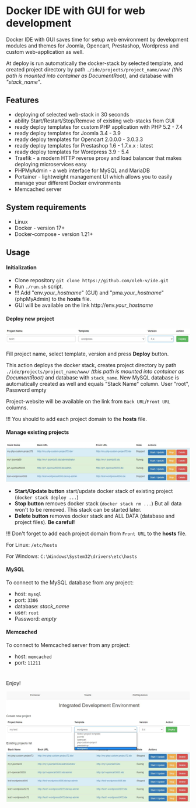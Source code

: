 # Docker IDE with GUI for web development

Docker IDE with GUI saves time for setup web environment by development modules and themes for Joomla, Opencart, Prestashop, Wordpress and custom web-application as well.

At deploy is run automatically the docker-stack by selected template, and created project directory by path `./ide/projects/project_name/www/` *(this path is mounted into container as DocumentRoot)*, and database with *"stack_name"*.

## Features
* deploying of selected web-stack in 30 seconds
* ability Start/Restart/Stop/Remove of existing web-stacks from GUI
* ready deploy templates for custom PHP application with PHP 5.2 - 7.4
* ready deploy templates for Joomla 3.4 - 3.9
* ready deploy templates for Opencart 2.0.0.0 - 3.0.3.3
* ready deploy templates for Prestashop 1.6 - 1.7.x.x : latest
* ready deploy templates for Wordpress 3.9 - 5.4
* Traefik - a modern HTTP reverse proxy and load balancer that makes deploying microservices easy
* PHPMyAdmin - a web interface for MySQL and MariaDB
* Portainer - lightweight management UI which allows you to easily manage your different Docker environments
* Memcached server

## System requirements
* Linux
* Docker - version 17+
* Docker-compose - version 1.21+

## Usage
#### Initialization
* Clone repository `git clone https://github.com/oleh-v/ide.git`
* Run `./run.sh` script.
* !!! Add "env.*your_hostname*" (GUI) and "pma.*your_hostname*" (phpMyAdmin) to the **hosts** file.
* GUI will be available on the link http://env.*your_hostname*

#### Deploy new project
![Deploy web app with Docker IDE](image/deploy.jpg)

Fill project name, select template, version and press **Deploy** button.

This action deploys the docker stack, creates project directory by path `./ide/projects/project_name/www/` *(this path is mounted into container as DocumentRoot)* and database with `stack_name`. New MySQL database is automatically created as well and equals "Stack Name" column. User "root", Password empty

Project-website will be available on the link from `Back URL`/`Front URL` columns.

!!! You should to add each project domain to the **hosts** file. 

#### Manage existing projects
![manage wab apps with Docker IDE](image/manage.jpg)

* **Start/Update button** start/update docker stack of existing project (`docker stack deploy ...`)
* **Stop button** removes docker stack (`docker stack rm ...`) But all data won't to be removed. This stack can be started later.
* **Delete button** removes docker stack and ALL DATA (database and project files). **Be careful!**

!!! Don't forget to add each project domain from `Front URL` to the **hosts** file.

For Linux: `/etc/hosts`

For Windows: `C:\Windows\System32\drivers\etc\hosts`

#### MySQL
To connect to the MySQL database from any project:
* host: `mysql`
* port: `3306`
* database: *stack_name*
* user: `root`
* Password: *empty*

#### Memcached
To connect to Memcached server from any project:
* host: `memcached`
* port: `11211`


#
Enjoy!

![Docker IDE for web Development](image/docker-ide-for-web-development.jpg)
